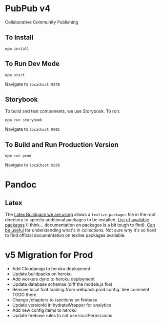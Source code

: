 # PubPub v4

Collaborative Community Publishing


## To Install

```
npm install
```

## To Run Dev Mode

```
npm start
```
Navigate to `localhost:9876`

## Storybook

To build and test components, we use Storybook. To run:

```
npm run storybook
```

Navigate to `localhost:9001`	

## To Build and Run Production Version

```
npm run prod
```

Navigate to `localhost:9876`


# Pandoc

## Latex
The [Latex Buildpack we are using](https://github.com/Thermondo/heroku-buildpack-tex) allows a `texlive.packages` file in the root directory to specify additional packages to be installed. [List of available packages](http://fedoraproject.org/wiki/Features/TeXLive) (I think... documentation on packages is a bit tough to find). [Can be useful](https://rpmfind.net/linux/rpm2html/search.php?query=texlive-collection-fontsextra) for understanding what's in collections. Not sure why it's so hard to find official documentation on texlive packages available.

# v5 Migration for Prod
- Add Cloudamqp to heroku deployment
- Update buildpacks on heroku
- Add workers dyno to heroku deployment
- Update database schemas (diff the models.js file)
- Remove local font loading from webpack.prod config. See comment TODO there.
- Change /chapters to /sections on firebase
- Update versionId in hydrateWrapper for analytics
- Add new config items to heroku
- Update firebase rules to not use localPermissions